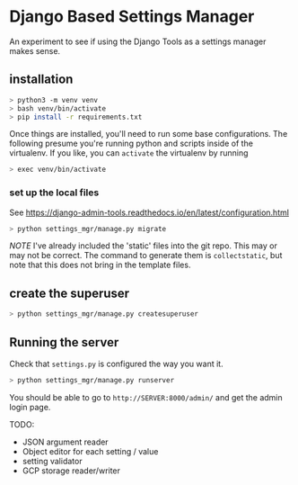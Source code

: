 # Django Based Settings Manager

An experiment to see if using the Django Tools as a settings manager makes sense.

## installation

```bash
> python3 -m venv venv
> bash venv/bin/activate
> pip install -r requirements.txt
```

Once things are installed, you'll need to run some base configurations.
The following presume you're running python and scripts inside of the virtualenv.
If you like, you can `activate` the virtualenv by running

```bash
> exec venv/bin/activate
```

### set up the local files

See https://django-admin-tools.readthedocs.io/en/latest/configuration.html

```bash
> python settings_mgr/manage.py migrate
```

*NOTE* I've already included the 'static' files into the git repo. This may or may not be correct. The command to generate them is ```collectstatic```, but note that this does not bring in the template files.

## create the superuser

```bash
> python settings_mgr/manage.py createsuperuser
```

## Running the server

Check that `settings.py` is configured the way you want it.

```bash
> python settings_mgr/manage.py runserver
```

You should be able to go to `http://SERVER:8000/admin/` and get the admin login page.

TODO:

* JSON argument reader
* Object editor for each setting / value
* setting validator
* GCP storage reader/writer
